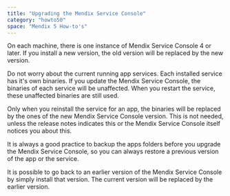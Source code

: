 ```yaml
---
title: "Upgrading the Mendix Service Console"
category: "howto50"
space: "Mendix 5 How-to's"
---
```

On each machine, there is one instance of Mendix Service Console 4 or later. If you install a new version, the old version will be replaced by the new version.

Do not worry about the current running app services. Each installed service has it's own binaries. If you update the Mendix Service Console, the binaries of each service will be unaffected. When you restart the service, these unaffected binaries are still used.

Only when you reinstall the service for an app, the binaries will be replaced by the ones of the new Mendix Service Console version. This is not needed, unless the release notes indicates this or the Mendix Service Console itself notices you about this.

It is always a good practice to backup the apps folders before you upgrade the Mendix Service Console, so you can always restore a previous version of the app or the service.

It is possible to go back to an earlier version of the Mendix Service Console by simply install that version. The current version will be replaced by the earlier version.